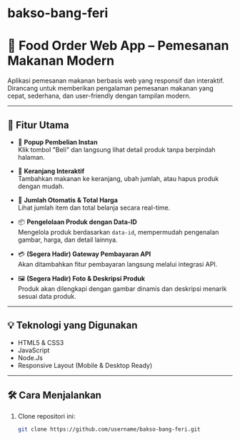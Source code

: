 # bakso-bang-feri
# 🍔 Food Order Web App – Pemesanan Makanan Modern

Aplikasi pemesanan makanan berbasis web yang responsif dan interaktif. Dirancang untuk memberikan pengalaman pemesanan makanan yang cepat, sederhana, dan user-friendly dengan tampilan modern.

---

## 🚀 Fitur Utama

- 🔄 **Popup Pembelian Instan**  
  Klik tombol "Beli" dan langsung lihat detail produk tanpa berpindah halaman.

- 🛒 **Keranjang Interaktif**  
  Tambahkan makanan ke keranjang, ubah jumlah, atau hapus produk dengan mudah.

- 🔢 **Jumlah Otomatis & Total Harga**  
  Lihat jumlah item dan total belanja secara real-time.

- 📦 **Pengelolaan Produk dengan Data-ID**  
  Mengelola produk berdasarkan `data-id`, mempermudah pengenalan gambar, harga, dan detail lainnya.

- 💳 **(Segera Hadir) Gateway Pembayaran API**  
  Akan ditambahkan fitur pembayaran langsung melalui integrasi API.

- 🖼️ **(Segera Hadir) Foto & Deskripsi Produk**  
  Produk akan dilengkapi dengan gambar dinamis dan deskripsi menarik sesuai data produk.

---

## 💡 Teknologi yang Digunakan

- HTML5 & CSS3
- JavaScript
- Node.Js
- Responsive Layout (Mobile & Desktop Ready)

---

## 🛠 Cara Menjalankan

1. Clone repositori ini:
   ```bash
   git clone https://github.com/username/bakso-bang-feri.git

